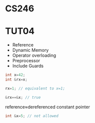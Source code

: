 # CS246 
# TUT04


- Reference
- Dynamic Memory
- Operator overloading 
- Preprocessor
- Include Guards


```cpp
int x=42;
int &rx=x;

rx=1; // equivalent to x=1;

&rx==&x; // true
```


reference$\approx$dereferenced constant pointer

```cpp
int &x=5; // not allowed
```
